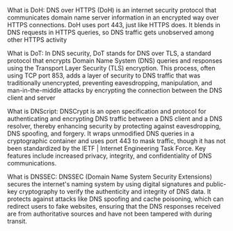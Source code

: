 What is DoH:
DNS over HTTPS (DoH) is an internet security protocol that communicates domain name server information in an encrypted way over HTTPS connections. DoH uses port 443, just like HTTPS does. It blends in DNS requests in HTTPS queries, so DNS traffic gets unobserved among other HTTPS activity

What is DoT:
In DNS security, DoT stands for DNS over TLS, a standard protocol that encrypts Domain Name System (DNS) queries and responses using the Transport Layer Security (TLS) encryption. This process, often using TCP port 853, adds a layer of security to DNS traffic that was traditionally unencrypted, preventing eavesdropping, manipulation, and man-in-the-middle attacks by encrypting the connection between the DNS client and server

What is DNScript:
DNSCrypt is an open specification and protocol for authenticating and encrypting DNS traffic between a DNS client and a DNS resolver, thereby enhancing security by protecting against eavesdropping, DNS spoofing, and forgery. It wraps unmodified DNS queries in a cryptographic container and uses port 443 to mask traffic, though it has not been standardized by the IETF | Internet Engineering Task Force. Key features include increased privacy, integrity, and confidentiality of DNS communications. 

What is DNSSEC:
DNSSEC (Domain Name System Security Extensions) secures the internet's naming system by using digital signatures and public-key cryptography to verify the authenticity and integrity of DNS data. It protects against attacks like DNS spoofing and cache poisoning, which can redirect users to fake websites, ensuring that the DNS responses received are from authoritative sources and have not been tampered with during transit.  